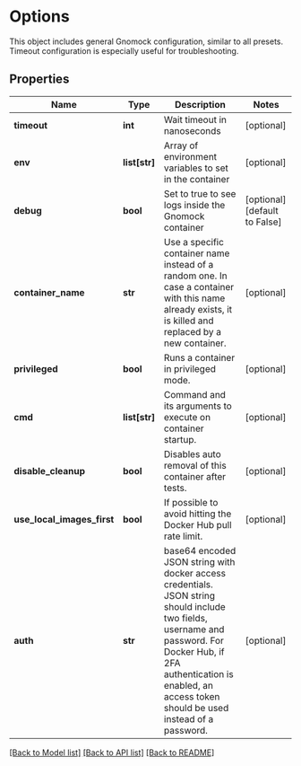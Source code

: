 # Options

This object includes general Gnomock configuration, similar to all presets. Timeout configuration is especially useful for troubleshooting. 
## Properties
Name | Type | Description | Notes
------------ | ------------- | ------------- | -------------
**timeout** | **int** | Wait timeout in nanoseconds | [optional] 
**env** | **list[str]** | Array of environment variables to set in the container | [optional] 
**debug** | **bool** | Set to true to see logs inside the Gnomock container | [optional] [default to False]
**container_name** | **str** | Use a specific container name instead of a random one. In case a container with this name already exists, it is killed and replaced by a new container.  | [optional] 
**privileged** | **bool** | Runs a container in privileged mode. | [optional] 
**cmd** | **list[str]** | Command and its arguments to execute on container startup. | [optional] 
**disable_cleanup** | **bool** | Disables auto removal of this container after tests. | [optional] 
**use_local_images_first** | **bool** | If possible to avoid hitting the Docker Hub pull rate limit. | [optional] 
**auth** | **str** | base64 encoded JSON string with docker access credentials. JSON string should include two fields, username and password. For Docker Hub, if 2FA authentication is enabled, an access token should be used instead of a password.  | [optional] 

[[Back to Model list]](../README.md#documentation-for-models) [[Back to API list]](../README.md#documentation-for-api-endpoints) [[Back to README]](../README.md)


